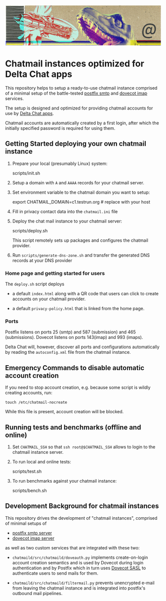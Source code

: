 
<img width="800px" src="www/collage-top.png"/>

# Chatmail instances optimized for Delta Chat apps 

This repository helps to setup a ready-to-use chatmail instance
comprised of a minimal setup of the battle-tested 
[postfix smtp](https://www.postfix.org) and [dovecot imap](https://www.dovecot.org) services. 

The setup is designed and optimized for providing chatmail accounts 
for use by [Delta Chat apps](https://delta.chat).

Chatmail accounts are automatically created by a first login, 
after which the initially specified password is required for using them. 

## Getting Started deploying your own chatmail instance

1. Prepare your local (presumably Linux) system:

    scripts/init.sh 

2. Setup a domain with `A` and `AAAA` records for your chatmail server.

3. Set environment variable to the chatmail domain you want to setup:

    export CHATMAIL_DOMAIN=c1.testrun.org   # replace with your host

4. Fill in privacy contact data into the `chatmail.ini` file

5. Deploy the chat mail instance to your chatmail server: 

    scripts/deploy.sh 

   This script remotely sets up packages and configures the chatmail provider. 

6. Run `scripts/generate-dns-zone.sh` and 
   transfer the generated DNS records at your DNS provider


### Home page and getting started for users 

The `deploy.sh` script deploys 

- a default `index.html` along with a QR code that users can click to 
  create accounts on your chatmail provider. 

- a default `privacy-policy.html` that is linked from the home page. 


### Ports

Postfix listens on ports 25 (smtp) and 587 (submission) and 465 (submissions).
Dovecot listens on ports 143(imap) and 993 (imaps).

Delta Chat will, however, discover all ports and configurations 
automatically by reading the `autoconfig.xml` file from the chatmail instance. 


## Emergency Commands to disable automatic account creation 

If you need to stop account creation,
e.g. because some script is wildly creating accounts, run:

    touch /etc/chatmail-nocreate

While this file is present, account creation will be blocked. 


## Running tests and benchmarks (offline and online) 

1. Set `CHATMAIL_SSH` so that `ssh root@$CHATMAIL_SSH` allows 
   to login to the chatmail instance server. 

2. To run local and online tests: 

    scripts/test.sh 

3. To run benchmarks against your chatmail instance: 

    scripts/bench.sh 


## Development Background for chatmail instances 

This repository drives the development of "chatmail instances", 
comprised of minimal setups of 

- [postfix smtp server](https://www.postfix.org) 
- [dovecot imap server](https://www.dovecot.org) 

as well as two custom services that are integrated with these two: 

- `chatmaild/src/chatmaild/doveauth.py` implements
  create-on-login account creation semantics and is used
  by Dovecot during login authentication and by Postfix
  which in turn uses [Dovecot SASL](https://doc.dovecot.org/configuration_manual/authentication/dict/#complete-example-for-authenticating-via-a-unix-socket)
  to authenticate users
  to send mails for them. 

- `chatmaild/src/chatmaild/filtermail.py` prevents 
  unencrypted e-mail from leaving the chatmail instance
  and is integrated into postfix's outbound mail pipelines. 




